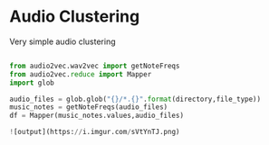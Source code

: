 # Audio Clustering 

Very simple audio clustering

```python

from audio2vec.wav2vec import getNoteFreqs
from audio2vec.reduce import Mapper
import glob

audio_files = glob.glob("{}/*.{}".format(directory,file_type))
music_notes = getNoteFreqs(audio_files)
df = Mapper(music_notes.values,audio_files)

![output](https://i.imgur.com/sVtYnTJ.png)

```